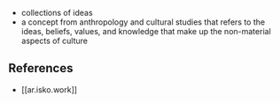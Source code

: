 
- collections of ideas
- a concept from anthropology and cultural studies that refers to the ideas, beliefs, values, and knowledge that make up the non-material aspects of culture

## References

- [[ar.isko.work]]